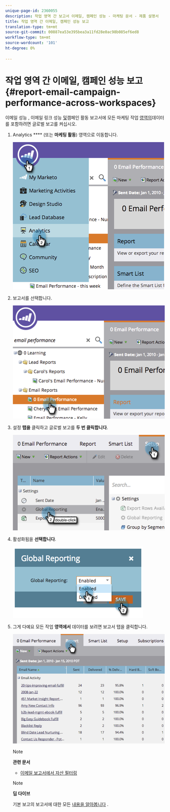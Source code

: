 ```yaml
---
unique-page-id: 2360055
description: 작업 영역 간 보고서 이메일, 캠페인 성능 - 마케팅 문서 - 제품 설명서
title: 작업 영역 간 이메일, 캠페인 성능 보고
translation-type: tm+mt
source-git-commit: 00887ea53e395bea3a11fd28e0ac98b085ef6ed8
workflow-type: tm+mt
source-wordcount: '101'
ht-degree: 0%

---
```



# 작업 영역 간 이메일, 캠페인 성능 보고 {#report-email-campaign-performance-across-workspaces}

이메일 성능 [,](../../../../product-docs/administration/workspaces-and-person-partitions/create-a-new-workspace.md) 이메일 링크 성능 [및](../../../../product-docs/email-marketing/email-programs/email-program-data/email-performance-report.md)캠페인 활동 보고서에 모든 마케팅 작업 [영역의](../../../../product-docs/email-marketing/email-programs/email-program-data/email-link-performance-report.md)데이터를 포함하려면 글로벌 보고를 [](../../../../product-docs/reporting/basic-reporting/report-types/campaign-activity-report.md) 켜십시오.

1. Analytics **** (또는 **마케팅 활동**) 영역으로 이동합니다.

   ![](assets/image2014-9-16-16-3a4-3a46.png)

1. 보고서를 선택합니다.

   ![](assets/image2014-9-16-16-3a4-3a51.png)

1. 설정 **탭을** 클릭하고 글로벌 보고를 **두 번 클릭합니다**.

   ![](assets/image2014-9-16-16-3a4-3a58.png)

1. 활성화됨을 **선택합니다**.

   ![](assets/image2014-9-16-16-3a5-3a4.png)

1. 그게 다예요 모든 작업 **영역에서** 데이터를 보려면 보고서 탭을 클릭합니다.

   ![](assets/image2014-9-16-16-3a5-3a8.png)

   >[!NOTE]
   >
   >**관련 문서**
   >
   >    
   >    
   >    * [이메일 보고서에서 자산 필터링](filter-assets-in-an-email-report.md)


   >[!NOTE]
   >
   >**딥 다이브**
   >
   >
   >기본 보고의 보고서에 대한 모든 [내용을 알아봅니다](http://docs.marketo.com/display/docs/basic+reporting) .

